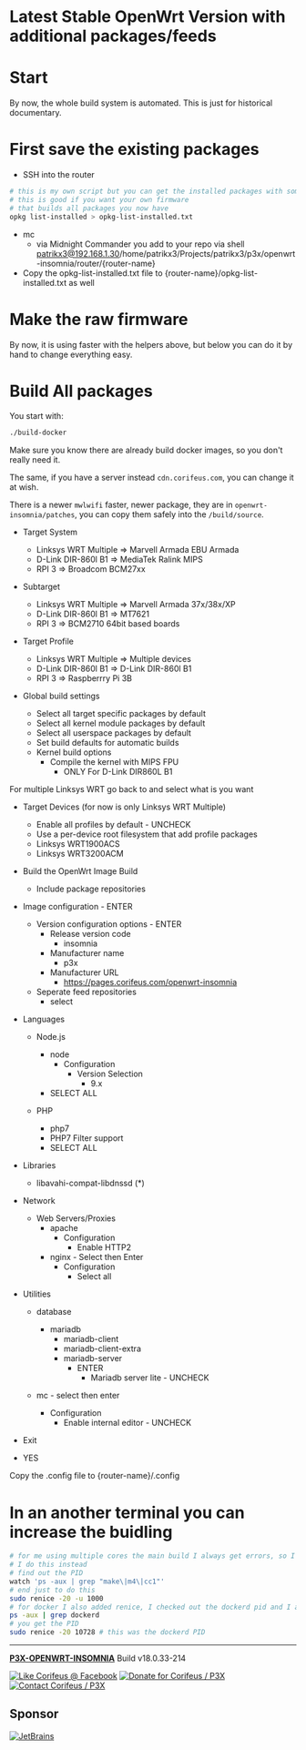 [//]: #@corifeus-header

# Latest Stable OpenWrt Version with additional packages/feeds

                        
[//]: #@corifeus-header:end

# Start

By now, the whole build system is automated. This is just for historical documentary.

# First save the existing packages

* SSH into the router

```bash
# this is my own script but you can get the installed packages with some hacking
# this is good if you want your own firmware
# that builds all packages you now have 
opkg list-installed > opkg-list-installed.txt
```

* mc
  * via Midnight Commander you add to your repo via shell patrikx3@192.168.1.30/home/patrikx3/Projects/patrikx3/p3x/openwrt-insomnia/router/{router-name}
* Copy the opkg-list-installed.txt file to {router-name}/opkg-list-installed.txt as well


# Make the raw firmware

By now, it is using faster with the helpers above, but below you can do it by hand to change everything easy.

# Build All packages

You start with:
```bash
./build-docker
```

Make sure you know there are already build docker images, so you don't really need it.

The same, if you have a server instead ```cdn.corifeus.com```, you can change it at wish.

There is a newer ```mwlwifi``` faster, newer package, they are in ```openwrt-insomnia/patches```, you can copy them safely into the ```/build/source```. 

* Target System  
  * Linksys WRT Multiple  => Marvell Armada EBU Armada
  * D-Link DIR-860l B1 => MediaTek Ralink MIPS
  * RPI 3 => Broadcom BCM27xx  
  
* Subtarget
  * Linksys WRT Multiple  => Marvell Armada 37x/38x/XP
  * D-Link DIR-860l B1 => MT7621
  * RPI 3 => BCM2710 64bit based boards 
  
* Target Profile  
  * Linksys WRT Multiple => Multiple devices
  * D-Link DIR-860l B1 => D-Link DIR-860l B1     
  * RPI 3 => Raspberrry Pi 3B  

* Global build settings
  * Select all target specific packages by default
  * Select all kernel module packages by default
  * Select all userspace packages by default
  * Set build defaults for automatic builds
  * Kernel build options
    * Compile the kernel with MIPS FPU
      * ONLY For D-Link DIR860L B1

For multiple Linksys WRT go back to and select what is you want

* Target Devices (for now is only Linksys WRT Multiple)
  * Enable all profiles by default - UNCHECK
  * Use a per-device root filesystem that add profile packages  
  * Linksys WRT1900ACS
  * Linksys WRT3200ACM
     
* Build the OpenWrt Image Build
  * Include package repositories
  
* Image configuration - ENTER
  * Version configuration options - ENTER
    * Release version code
      * insomnia    
    * Manufacturer name
      * p3x
    * Manufacturer URL
      * https://pages.corifeus.com/openwrt-insomnia
  * Seperate feed repositories
    * select
            
* Languages
  * Node.js
    * node
      * Configuration
        * Version Selection
          * 9.x
    * SELECT ALL
    
  * PHP
    * php7
    * PHP7 Filter support
    * SELECT ALL

* Libraries
  * libavahi-compat-libdnssd (*)          

* Network
  * Web Servers/Proxies
    * apache
      * Configuration
        * Enable HTTP2
    * nginx - Select then Enter
      * Configuration
        * Select all  
        
* Utilities
  * database
    * mariadb
      * mariadb-client
      * mariadb-client-extra
      * mariadb-server
        * ENTER
          *  Mariadb server lite - UNCHECK
          
  * mc - select then enter
    * Configuration
      * Enable internal editor - UNCHECK
* Exit
* YES

Copy the .config file to {router-name}/.config

# In an another terminal you can increase the buidling 

```bash
# for me using multiple cores the main build I always get errors, so I always use just 1 core
# I do this instead
# find out the PID
watch 'ps -aux | grep "make\|m4\|cc1"'
# end just to do this
sudo renice -20 -u 1000
# for docker I also added renice, I checked out the dockerd pid and I added in
ps -aux | grep dockerd
# you get the PID
sudo renice -20 10728 # this was the dockerd PID
```


[//]: #@corifeus-footer

---

[**P3X-OPENWRT-INSOMNIA**](https://pages.corifeus.com/openwrt-insomnia) Build v18.0.33-214 

[![Like Corifeus @ Facebook](https://img.shields.io/badge/LIKE-Corifeus-3b5998.svg)](https://www.facebook.com/corifeus.software) [![Donate for Corifeus / P3X](https://img.shields.io/badge/Donate-Corifeus-003087.svg)](https://www.paypal.com/cgi-bin/webscr?cmd=_s-xclick&hosted_button_id=QZVM4V6HVZJW6)  [![Contact Corifeus / P3X](https://img.shields.io/badge/Contact-P3X-ff9900.svg)](https://www.patrikx3.com/en/front/contact) 


## Sponsor

[![JetBrains](https://www.patrikx3.com/images/jetbrains-logo.svg)](https://www.jetbrains.com/)
  
 

[//]: #@corifeus-footer:end